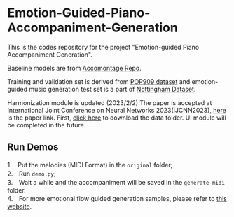 # Emotion-Guided-Piano-Accompaniment-Generation
This is the codes repository for the project "Emotion-guided Piano Accompaniment Generation". 

Baseline models are from [Accomontage Repo](https://github.com/zhaojw1998/AccoMontage).

Training and validation set is derived from [POP909 dataset](https://github.com/music-x-lab/POP909-Dataset) and
emotion-guided music generation test set is a part of [Nottingham Dataset](https://ifdo.ca/~seymour/nottingham/nottingham.html).

Harmonization module is updated  (2023/2/2)
The paper is accepted at International Joint Conference on Neural Networks 2023(IJCNN2023), [here](https://arxiv.org/abs/2307.04015) is the paper link.
First, [click here](https://drive.google.com/file/d/1TAQymlAQQQpHfny-uqkYACrJf-fMS5ln/view?usp=sharing) to download the data folder. 
UI module will be completed in the future.

## Run Demos
1.　Put the melodies (MIDI Format) in the `original` folder;\
2.　Run `demo.py`;\
3.　Wait a while and the accompaniment will be saved in the `generate_midi` folder.\
4.　For more emotional flow guided generation samples, please refer to [this website](https://soundcloud.com/ko9isjyplxrb/sets/demos-of-emotion-guided-generated-accompaniment).
